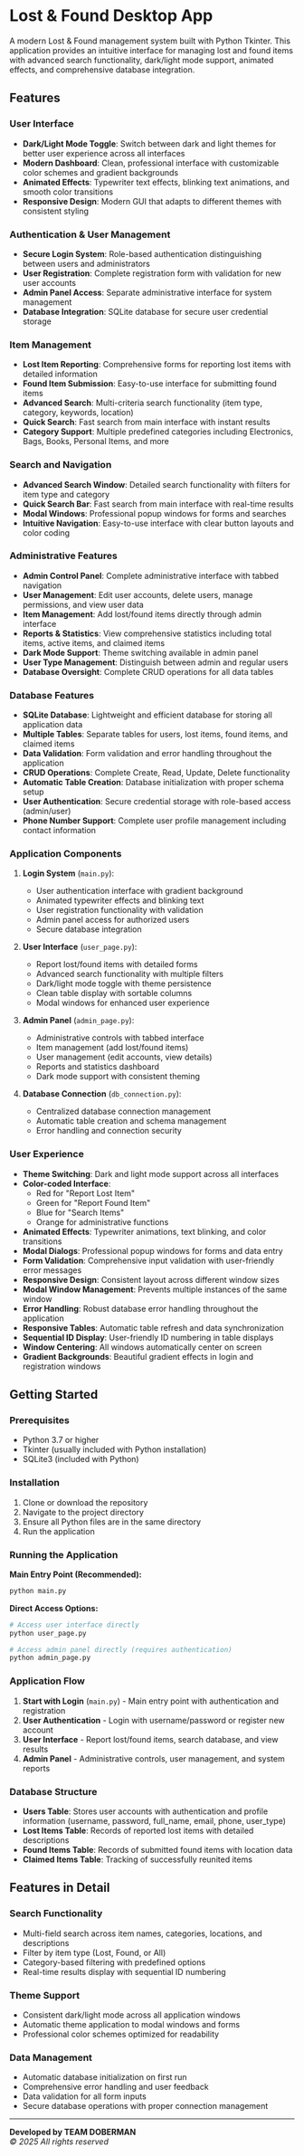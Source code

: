 # Lost & Found Desktop App

A modern Lost & Found management system built with Python Tkinter. This application provides an intuitive interface for managing lost and found items with advanced search functionality, dark/light mode support, animated effects, and comprehensive database integration.

## Features

### User Interface

- **Dark/Light Mode Toggle**: Switch between dark and light themes for better user experience across all interfaces
- **Modern Dashboard**: Clean, professional interface with customizable color schemes and gradient backgrounds
- **Animated Effects**: Typewriter text effects, blinking text animations, and smooth color transitions
- **Responsive Design**: Modern GUI that adapts to different themes with consistent styling

### Authentication & User Management

- **Secure Login System**: Role-based authentication distinguishing between users and administrators
- **User Registration**: Complete registration form with validation for new user accounts
- **Admin Panel Access**: Separate administrative interface for system management
- **Database Integration**: SQLite database for secure user credential storage

### Item Management

- **Lost Item Reporting**: Comprehensive forms for reporting lost items with detailed information
- **Found Item Submission**: Easy-to-use interface for submitting found items
- **Advanced Search**: Multi-criteria search functionality (item type, category, keywords, location)
- **Quick Search**: Fast search from main interface with instant results
- **Category Support**: Multiple predefined categories including Electronics, Bags, Books, Personal Items, and more

### Search and Navigation

- **Advanced Search Window**: Detailed search functionality with filters for item type and category
- **Quick Search Bar**: Fast search from main interface with real-time results
- **Modal Windows**: Professional popup windows for forms and searches
- **Intuitive Navigation**: Easy-to-use interface with clear button layouts and color coding

### Administrative Features

- **Admin Control Panel**: Complete administrative interface with tabbed navigation
- **User Management**: Edit user accounts, delete users, manage permissions, and view user data
- **Item Management**: Add lost/found items directly through admin interface
- **Reports & Statistics**: View comprehensive statistics including total items, active items, and claimed items
- **Dark Mode Support**: Theme switching available in admin panel
- **User Type Management**: Distinguish between admin and regular users
- **Database Oversight**: Complete CRUD operations for all data tables

### Database Features

- **SQLite Database**: Lightweight and efficient database for storing all application data
- **Multiple Tables**: Separate tables for users, lost items, found items, and claimed items
- **Data Validation**: Form validation and error handling throughout the application
- **CRUD Operations**: Complete Create, Read, Update, Delete functionality
- **Automatic Table Creation**: Database initialization with proper schema setup
- **User Authentication**: Secure credential storage with role-based access (admin/user)
- **Phone Number Support**: Complete user profile management including contact information

### Application Components

1. **Login System** (`main.py`):
   - User authentication interface with gradient background
   - Animated typewriter effects and blinking text
   - User registration functionality with validation
   - Admin panel access for authorized users
   - Secure database integration

2. **User Interface** (`user_page.py`):
   - Report lost/found items with detailed forms
   - Advanced search functionality with multiple filters
   - Dark/light mode toggle with theme persistence
   - Clean table display with sortable columns
   - Modal windows for enhanced user experience

3. **Admin Panel** (`admin_page.py`):
   - Administrative controls with tabbed interface
   - Item management (add lost/found items)
   - User management (edit accounts, view details)
   - Reports and statistics dashboard
   - Dark mode support with consistent theming

4. **Database Connection** (`db_connection.py`):
   - Centralized database connection management
   - Automatic table creation and schema management
   - Error handling and connection security

### User Experience

- **Theme Switching**: Dark and light mode support across all interfaces
- **Color-coded Interface**:
  - Red for "Report Lost Item"
  - Green for "Report Found Item"
  - Blue for "Search Items"
  - Orange for administrative functions
- **Animated Effects**: Typewriter animations, text blinking, and color transitions
- **Modal Dialogs**: Professional popup windows for forms and data entry
- **Form Validation**: Comprehensive input validation with user-friendly error messages
- **Responsive Design**: Consistent layout across different window sizes
- **Modal Window Management**: Prevents multiple instances of the same window
- **Error Handling**: Robust database error handling throughout the application
- **Responsive Tables**: Automatic table refresh and data synchronization
- **Sequential ID Display**: User-friendly ID numbering in table displays
- **Window Centering**: All windows automatically center on screen
- **Gradient Backgrounds**: Beautiful gradient effects in login and registration windows

## Getting Started

### Prerequisites

- Python 3.7 or higher
- Tkinter (usually included with Python installation)
- SQLite3 (included with Python)

### Installation

1. Clone or download the repository
2. Navigate to the project directory
3. Ensure all Python files are in the same directory
4. Run the application

### Running the Application

**Main Entry Point (Recommended):**

```bash
python main.py
```

**Direct Access Options:**

```bash
# Access user interface directly
python user_page.py

# Access admin panel directly (requires authentication)
python admin_page.py
```

### Application Flow

1. **Start with Login** (`main.py`) - Main entry point with authentication and registration
2. **User Authentication** - Login with username/password or register new account
3. **User Interface** - Report lost/found items, search database, and view results
4. **Admin Panel** - Administrative controls, user management, and system reports

### Database Structure

- **Users Table**: Stores user accounts with authentication and profile information (username, password, full_name, email, phone, user_type)
- **Lost Items Table**: Records of reported lost items with detailed descriptions
- **Found Items Table**: Records of submitted found items with location data
- **Claimed Items Table**: Tracking of successfully reunited items

## Features in Detail

### Search Functionality

- Multi-field search across item names, categories, locations, and descriptions
- Filter by item type (Lost, Found, or All)
- Category-based filtering with predefined options
- Real-time results display with sequential ID numbering

### Theme Support

- Consistent dark/light mode across all application windows
- Automatic theme application to modal windows and forms
- Professional color schemes optimized for readability

### Data Management

- Automatic database initialization on first run
- Comprehensive error handling and user feedback
- Data validation for all form inputs
- Secure database operations with proper connection management

---

**Developed by TEAM DOBERMAN**  
*© 2025 All rights reserved*
